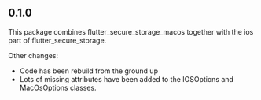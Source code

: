 ## 0.1.0
This package combines flutter_secure_storage_macos together with the ios part of flutter_secure_storage.

Other changes:
- Code has been rebuild from the ground up
- Lots of missing attributes have been added to the IOSOptions and MacOsOptions classes.
